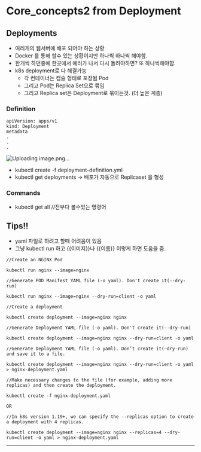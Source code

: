 # Core_concepts2 from Deployment

## Deployments
- 여러개의 웹서버에 배포 되어야 하는 상황
- Docker 를 통해 할수 있는 상황이지만 하나씩 하나씩 해야함.
- 한개씩 하던중에 한곳에서 에러가 나서 다시 돌려야하면? 또 하나씩해야함.
- k8s deployment로 다 해결가능
  - 각 컨테이너는 캡슐 형태로 포장됨 Pod
  - 그리고 Pod는 Replica Set으로 묶임
  - 그리고 Replica set은 Deployment로 묶이는것. (더 높은 계층)

### Definition
```
apiVersion: apps/v1
kind: Deployment
metadata
.
.
.
```
![Uploading image.png…]()
- kubectl create -f deployment-definition.yml
- kubectl get deployments -> 배포가 자동으로 Replicaset 을 형성

### Commands
- kubectl get all //전부다 볼수있는 명령어

## Tips!!
- yaml 파일로 하려고 할때 어려움이 있음
- 그냥 kubectl run 하고 {{이미지}}나 {{이름}} 이렇게 하면 도움을 줌.
```
//Create an NGINX Pod

kubectl run nginx --image=nginx

//Generate POD Manifest YAML file (-o yaml). Don't create it(--dry-run)

kubectl run nginx --image=nginx --dry-run=client -o yaml

//Create a deployment

kubectl create deployment --image=nginx nginx

//Generate Deployment YAML file (-o yaml). Don't create it(--dry-run)

kubectl create deployment --image=nginx nginx --dry-run=client -o yaml

//Generate Deployment YAML file (-o yaml). Don’t create it(–dry-run) and save it to a file.

kubectl create deployment --image=nginx nginx --dry-run=client -o yaml > nginx-deployment.yaml

//Make necessary changes to the file (for example, adding more replicas) and then create the deployment.

kubectl create -f nginx-deployment.yaml

OR

//In k8s version 1.19+, we can specify the --replicas option to create a deployment with 4 replicas.

kubectl create deployment --image=nginx nginx --replicas=4 --dry-run=client -o yaml > nginx-deployment.yaml
```

---

